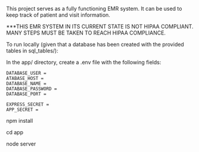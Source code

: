 This project serves as a fully functioning EMR system. It can be used to keep track of patient and visit information.

***THIS EMR SYSTEM IN ITS CURRENT STATE IS NOT HIPAA COMPLIANT. MANY STEPS MUST BE TAKEN TO REACH HIPAA COMPLIANCE.

To run locally (given that a database has been created with the provided tables in sql_tables/):

In the app/ directory, create a .env file with the following fields: 
    
    DATABASE_USER = 
    ATABASE_HOST = 
    DATABASE_NAME = 
    DATABASE_PASSWORD =
    DATABASE_PORT =

    EXPRESS_SECRET =
    APP_SECRET =

npm install

cd app

node server